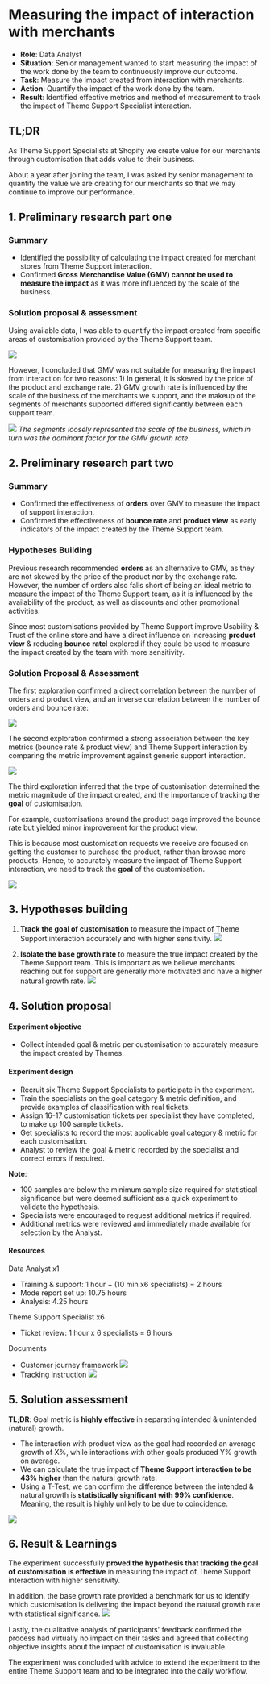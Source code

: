# Measuring the impact of interaction with merchants

- **Role**: Data Analyst
- **Situation**: Senior management wanted to start measuring the impact of the work done by the team to continuously improve our outcome.
- **Task**: Measure the impact created from interaction with merchants.
- **Action**: Quantify the impact of the work done by the team.
- **Result**: Identified effective metrics and method of measurement to track the impact of Theme Support Specialist interaction.

## TL;DR

As Theme Support Specialists at Shopify we create value for our merchants through customisation that adds value to their business.

About a year after joining the team, I was asked by senior management to quantify the value we are creating for our merchants so that we may continue to improve our performance.

## 1. Preliminary research part one

### Summary

- Identified the possibility of calculating the impact created for merchant stores from Theme Support interaction.
- Confirmed **Gross Merchandise Value (GMV) cannot be used to measure the impact** as it was more influenced by the scale of the business.

### Solution proposal & assessment

Using available data, I was able to quantify the impact created from specific areas of customisation provided by the Theme Support team.

![](images/service_impact_analysis.png)

However, I concluded that GMV was not suitable for measuring the impact from interaction for two reasons: 1) In general, it is skewed by the price of the product and exchange rate. 2) GMV growth rate is influenced by the scale of the business of the merchants we support, and the makeup of the segments of merchants supported differed significantly between each support team.

![](images/segmentation.png)
_The segments loosely represented the scale of the business, which in turn was the dominant factor for the GMV growth rate._

## 2. Preliminary research part two

### Summary

- Confirmed the effectiveness of **orders** over GMV to measure the impact of support interaction.
- Confirmed the effectiveness of **bounce rate** and **product view** as early indicators of the impact created by the Theme Support team.

### Hypotheses Building

Previous research recommended **orders** as an alternative to GMV, as they are not skewed by the price of the product nor by the exchange rate. However, the number of orders also falls short of being an ideal metric to measure the impact of the Theme Support team, as it is influenced by the availability of the product, as well as discounts and other promotional activities.

Since most customisations provided by Theme Support improve Usability & Trust of the online store and have a direct influence on increasing **product view** & reducing **bounce rate**I explored if they could be used to measure the impact created by the team with more sensitivity.

### Solution Proposal & Assessment

The first exploration confirmed a direct correlation between the number of orders and product view, and an inverse correlation between the number of orders and bounce rate:

![](images/correlation.png)

The second exploration confirmed a strong association between the key metrics (bounce rate & product view) and Theme Support interaction by comparing the metric improvement against generic support interaction.

![](images/service_impact_compare.png)

The third exploration inferred that the type of customisation determined the metric magnitude of the impact created, and the importance of tracking the **goal** of customisation.

For example, customisations around the product page improved the bounce rate but yielded minor improvement for the product view.

This is because most customisation requests we receive are focused on getting the customer to purchase the product, rather than browse more products. Hence, to accurately measure the impact of Theme Support interaction, we need to track the **goal** of the customisation.

![](images/service_impact_differ.png)

## 3. Hypotheses building

1. **Track the goal of customisation** to measure the impact of Theme Support interaction accurately and with higher sensitivity.
![](images/goal_tracking.png)

2. **Isolate the base growth rate** to measure the true impact created by the Theme Support team. This is important as we believe merchants reaching out for support are generally more motivated and have a higher natural growth rate.
![](images/base_growth_isolation.png)

## 4. Solution proposal

#### Experiment objective
- Collect intended goal & metric per customisation to accurately measure the impact created by Themes.

#### Experiment design
- Recruit six Theme Support Specialists to participate in the experiment.
- Train the specialists on the goal category & metric definition, and provide examples of classification with real tickets.
- Assign 16-17 customisation tickets per specialist they have completed, to make up 100 sample tickets.
- Get specialists to record the most applicable goal category & metric for each customisation.
- Analyst to review the goal & metric recorded by the specialist and correct errors if required.

**Note**:

- 100 samples are below the minimum sample size required for statistical significance but were deemed sufficient as a quick experiment to validate the hypothesis.
- Specialists were encouraged to request additional metrics if required.
- Additional metrics were reviewed and immediately made available for selection by the Analyst.

#### Resources

Data Analyst x1
- Training & support: 1 hour + (10 min x6 specialists) = 2 hours
- Mode report set up: 10.75 hours
- Analysis: 4.25 hours

Theme Support Specialist x6
- Ticket review: 1 hour x 6 specialists = 6 hours

Documents
- Customer journey framework
![](images/customer_journey_framework.png)
- Tracking instruction
![](images/goal_tracking_instruction.png)


## 5. Solution assessment

**TL;DR**: Goal metric is **highly effective** in separating intended & unintended (natural) growth.

- The interaction with product view as the goal had recorded an average growth of X%, while interactions with other goals produced Y% growth on average.
- We can calculate the true impact of **Theme Support interaction to be 43% higher** than the natural growth rate.
- Using a T-Test, we can confirm the difference between the intended & natural growth is **statistically significant with 99% confidence**. Meaning, the result is highly unlikely to be due to coincidence.

![](images/goal_tracking_results.png)


## 6. Result & Learnings

The experiment successfully **proved the hypothesis that tracking the goal of customisation is effective** in measuring the impact of Theme Support interaction with higher sensitivity.

In addition, the base growth rate provided a benchmark for us to identify which customisation is delivering the impact beyond the natural growth rate with statistical significance.
![](images/goal_tracking_application.png)

Lastly, the qualitative analysis of participants' feedback confirmed the process had virtually no impact on their tasks and agreed that collecting objective insights about the impact of customisation is invaluable.

The experiment was concluded with advice to extend the experiment to the entire Theme Support team and to be integrated into the daily workflow.